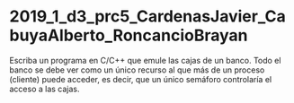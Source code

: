 # 2019_1_d3_prc5_CardenasJavier_CabuyaAlberto_RoncancioBrayan
Escriba un programa en C/C++ que emule las cajas de un banco. Todo el banco se debe ver como un único recurso al que más de un proceso (cliente) puede acceder, es decir, que un único semáforo controlaría el acceso a las cajas.
